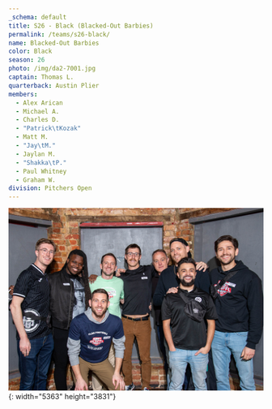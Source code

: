 ```yaml
---
_schema: default
title: S26 - Black (Blacked-Out Barbies)
permalink: /teams/s26-black/
name: Blacked-Out Barbies
color: Black
season: 26
photo: /img/da2-7001.jpg
captain: Thomas L.
quarterback: Austin Plier
members:
  - Alex Arican
  - Michael A.
  - Charles D.
  - "Patrick\tKozak"
  - Matt M.
  - "Jay\tM."
  - Jaylan M.
  - "Shakka\tP."
  - Paul Whitney
  - Graham W.
division: Pitchers Open
---
```

![](/img/da2-7001.jpg){: width="5363" height="3831"}